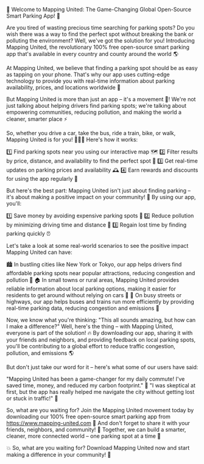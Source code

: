 🎉 Welcome to Mapping United: The Game-Changing Global Open-Source Smart Parking App! 🚀

Are you tired of wasting precious time searching for parking spots? Do you wish there was a way to find the perfect spot without breaking the bank or polluting the environment? Well, we've got the solution for you! Introducing Mapping United, the revolutionary 100% free open-source smart parking app that's available in every country and county around the world 🌎

At Mapping United, we believe that finding a parking spot should be as easy as tapping on your phone. That's why our app uses cutting-edge technology to provide you with real-time information about parking availability, prices, and locations worldwide 📱

But Mapping United is more than just an app – it's a movement 💪! We're not just talking about helping drivers find parking spots; we're talking about empowering communities, reducing pollution, and making the world a cleaner, smarter place ⚡️

So, whether you drive a car, take the bus, ride a train, bike, or walk, Mapping United is for you! 🚌🚂💨 Here's how it works:

1️⃣ Find parking spots near you using our interactive map 🗺️
2️⃣ Filter results by price, distance, and availability to find the perfect spot 💸
3️⃣ Get real-time updates on parking prices and availability 🕰️
4️⃣ Earn rewards and discounts for using the app regularly 👏

But here's the best part: Mapping United isn't just about finding parking – it's about making a positive impact on your community! 💪 By using our app, you'll:

1️⃣ Save money by avoiding expensive parking spots 🤑
2️⃣ Reduce pollution by minimizing driving time and distance 🌿
3️⃣ Regain lost time by finding parking quickly ⏰

Let's take a look at some real-world scenarios to see the positive impact Mapping United can have:

🏙️ In bustling cities like New York or Tokyo, our app helps drivers find affordable parking spots near popular attractions, reducing congestion and pollution 🚀
🏠 In small towns or rural areas, Mapping United provides reliable information about local parking options, making it easier for residents to get around without relying on cars 🌳
🚌 On busy streets or highways, our app helps buses and trains run more efficiently by providing real-time parking data, reducing congestion and emissions 🚂

Now, we know what you're thinking: "This all sounds amazing, but how can I make a difference?" Well, here's the thing – with Mapping United, everyone is part of the solution! 🔥 By downloading our app, sharing it with your friends and neighbors, and providing feedback on local parking spots, you'll be contributing to a global effort to reduce traffic congestion, pollution, and emissions 🌎

But don't just take our word for it – here's what some of our users have said:

"Mapping United has been a game-changer for my daily commute! I've saved time, money, and reduced my carbon footprint." 💚
"I was skeptical at first, but the app has really helped me navigate the city without getting lost or stuck in traffic!" 📍

So, what are you waiting for? Join the Mapping United movement today by downloading our 100% free open-source smart parking app from https://www.mapping-united.com 📲 And don't forget to share it with your friends, neighbors, and community! 🤩 Together, we can build a smarter, cleaner, more connected world – one parking spot at a time 💫

💥 So, what are you waiting for? Download Mapping United now and start making a difference in your community! 🎉